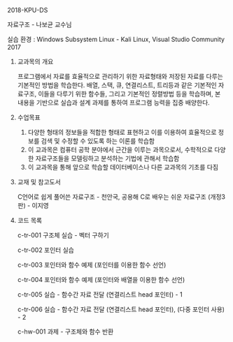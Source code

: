 2018-KPU-DS


자료구조 - 나보균 교수님


실습 환경 : Windows Subsystem Linux - Kali Linux, Visual Studio Community 2017


1. 교과목의 개요


	프로그램에서 자료를 효율적으로 관리하기 위한 자료형태와 저장된 자료를 다루는 기본적인 방법을 학습한다. 배열, 스택, 큐, 연결리스트,
	트리등과 같은 기본적인 자료구조, 이들을 다루기 위한 함수들, 그리고 기본적인 정렬방법 등을 학습하며, 본 내용을 기반으로 실습과 설계
	과제를 통하여 프로그램 능력을 집중 배양한다.


2. 수업목표


	1. 다양한 형태의 정보들을 적합한 형태로 표현하고 이를 이용하여 효율적으로 정보를 검색 및 수정할 수 있도록 하는 이론를 학습함
	2. 이 교과목은 컴퓨터 공학 분야에서 근간을 이루는 과목으로서, 수학적으로 다양한 자료구조들을 모델링하고 분석하는 기법에 관해서 학습함
	3. 이 교과목을 통해 앞으로 학습할 데이터베이스나 다른 교과목의 기초를 다짐


3. 교재 및 참고도서


	C언어로 쉽게 풀어쓴 자료구조 - 천안국, 공용해
	C로 배우는 쉬운 자료구조 (개정3판) - 이지영


4.  코드 목록


	c-tr-001	구조체 실습 - 벡터 구하기

	c-tr-002	포인터 실습

	c-tr-003	포인터와 함수 예제 (포인터를 이용한 함수 선언)

	c-tr-004	포인터와 함수 예제 (포인터와 배열을 이용한 함수 선언)

	c-tr-005	실습 - 함수간 자료 전달 (연결리스트 head 포인터) - 1

	c-tr-006	실습 - 함수간 자료 전달 (연결리스트 head 포인터), (다중 포인터 사용) - 2

	c-hw-001	과제 - 구조체와 함수 반환

